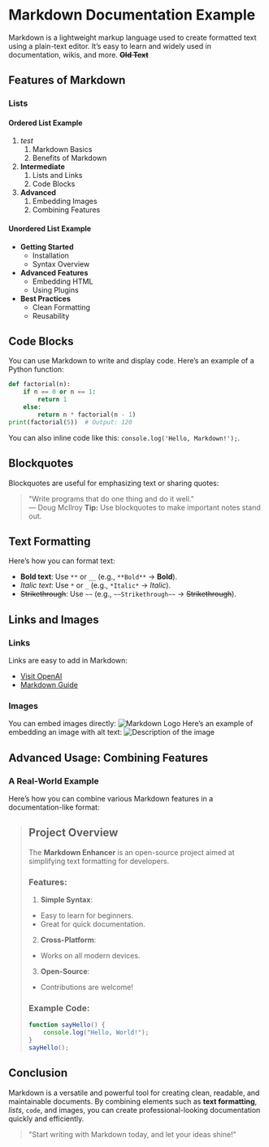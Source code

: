 # Markdown Documentation Example
Markdown is a lightweight markup language used to create formatted text using a plain-text editor. It’s easy to learn and widely used in documentation, wikis, and more. ~~**Old Text**~~

## Features of Markdown
### Lists
#### Ordered List Example
1. *test*
    1. Markdown Basics
    2. Benefits of Markdown
2. **Intermediate**
    1. Lists and Links
    2. Code Blocks
3. **Advanced**
    1. Embedding Images
    2. Combining Features
#### Unordered List Example
- **Getting Started**
    - Installation
    - Syntax Overview
- **Advanced Features**
    - Embedding HTML
    - Using Plugins
- **Best Practices**
    - Clean Formatting
    - Reusability

## Code Blocks
You can use Markdown to write and display code. Here’s an example of a Python function:

```python
def factorial(n):
    if n == 0 or n == 1:
        return 1
    else:
        return n * factorial(n - 1)
print(factorial(5))  # Output: 120
```
You can also inline code like this: `console.log('Hello, Markdown!');`.

## Blockquotes
Blockquotes are useful for emphasizing text or sharing quotes:
> "Write programs that do one thing and do it well."  
> — Doug McIlroy
> **Tip:** Use blockquotes to make important notes stand out.

## Text Formatting
Here’s how you can format text:
- **Bold text**: Use `**` or `__` (e.g., `**Bold**` → **Bold**).
- *Italic text*: Use `*` or `_` (e.g., `*Italic*` → *Italic*).
- ~~Strikethrough~~: Use `~~` (e.g., `~~Strikethrough~~` → ~~Strikethrough~~).

## Links and Images
### Links
Links are easy to add in Markdown:
- [Visit OpenAI](https://www.openai.com)
- [Markdown Guide](https://www.markdownguide.org)

### Images
You can embed images directly:
![Markdown Logo](https://markdown-here.com/img/icon256.png)
Here’s an example of embedding an image with alt text:
![Description of the image](https://example.com/image.png)

## Advanced Usage: Combining Features
### A Real-World Example
Here’s how you can combine various Markdown features in a documentation-like format:

> ## Project Overview
>
> The **Markdown Enhancer** is an open-source project aimed at simplifying text formatting for developers.
>
> ### Features:
> 1. **Simple Syntax**:
>   - Easy to learn for beginners.
>   - Great for quick documentation.
> 2. **Cross-Platform**:
>   - Works on all modern devices.
> 3. **Open-Source**:
>   - Contributions are welcome!
>
> ### Example Code:
> ```javascript
> function sayHello() {
>     console.log("Hello, World!");
> }
> sayHello();
> ```

## Conclusion
Markdown is a versatile and powerful tool for creating clean, readable, and maintainable documents. By combining elements such as **text formatting**, *lists*, `code`, and images, you can create professional-looking documentation quickly and efficiently.
> "Start writing with Markdown today, and let your ideas shine!"